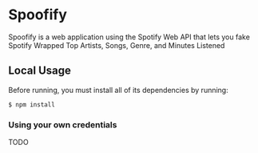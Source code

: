# Spoofify

Spoofify is a web application using the Spotify Web API that lets you fake Spotify Wrapped Top Artists, Songs, Genre, and Minutes Listened

## Local Usage

Before running, you must install all of its dependencies by running:

```
$ npm install
```

### Using your own credentials

TODO
